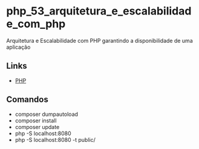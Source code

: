 # php_53_arquitetura_e_escalabilidade_com_php

Arquitetura e Escalabilidade com PHP garantindo a disponibilidade de uma aplicação

## Links

- [PHP](https://www.php.net/)

## Comandos

- composer dumpautoload
- composer install
- composer update
- php -S localhost:8080
- php -S localhost:8080 -t public/

